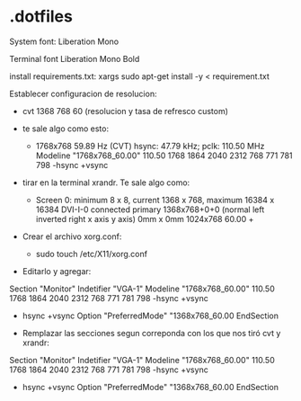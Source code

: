 # .dotfiles
System font:
Liberation Mono

Terminal font
Liberation Mono Bold

install requirements.txt:
xargs sudo apt-get install -y < requirement.txt


Establecer configuracion de resolucion:

* cvt 1368 768 60 (resolucion y tasa de refresco custom)

* te sale algo como esto:
  * 1768x768 59.89 Hz (CVT) hsync: 47.79 kHz; pclk: 110.50 MHz
Modeline "1768x768_60.00"  110.50  1768 1864 2040 2312  768 771 781 798 -hsync +vsync

* tirar en la terminal xrandr. Te sale algo como:
  * Screen 0: minimum 8 x 8, current 1368 x 768, maximum 16384 x 16384
DVI-I-0 connected primary 1368x768+0+0 (normal left inverted right x axis y axis) 0mm x 0mm
   1024x768      60.00 +

* Crear el archivo xorg.conf:
  * sudo touch /etc/X11/xorg.conf

* Editarlo y agregar:

Section "Monitor"
	Indetifier "VGA-1"
	Modeline "1768x768_60.00"  110.50  1768 1864 2040 2312  768 771 781 798 -hsync +vsync
- hsync +vsync
	Option   "PreferredMode" "1368x768_60.00
EndSection

* Remplazar las secciones segun correponda con los que nos tiró cvt y xrandr:

Section "Monitor"
	Indetifier "VGA-1"
	Modeline "1768x768_60.00"  110.50  1768 1864 2040 2312  768 771 781 798 -hsync +vsync
- hsync +vsync
	Option   "PreferredMode" "1368x768_60.00
EndSection

